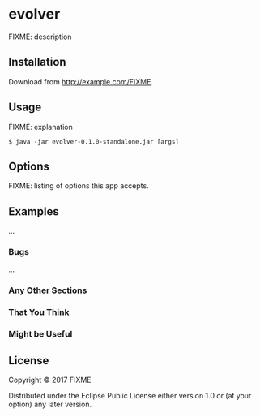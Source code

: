 # evolver

FIXME: description

## Installation

Download from http://example.com/FIXME.

## Usage

FIXME: explanation

    $ java -jar evolver-0.1.0-standalone.jar [args]

## Options

FIXME: listing of options this app accepts.

## Examples

...

### Bugs

...

### Any Other Sections
### That You Think
### Might be Useful

## License

Copyright © 2017 FIXME

Distributed under the Eclipse Public License either version 1.0 or (at
your option) any later version.
